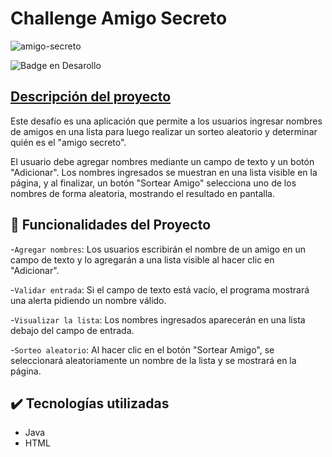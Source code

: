 <h1>Challenge Amigo Secreto</h1>

![amigo-secreto](https://github.com/user-attachments/assets/166c9944-f588-4867-9d62-85d517e952d4)

![Badge en Desarollo](https://img.shields.io/badge/STATUS-EN%VERSION1-green)

## [Descripción del proyecto](#descripcion-del-proyecto)

<p>Este desafío es una aplicación que permite a los usuarios ingresar nombres de amigos en una lista para luego realizar un sorteo aleatorio y determinar quién es el "amigo secreto".

El usuario debe agregar nombres mediante un campo de texto y un botón "Adicionar". Los nombres ingresados se muestran en una lista visible en la página, y al finalizar, un botón "Sortear Amigo" selecciona uno de los nombres de forma aleatoria, mostrando el resultado en pantalla.</p>


## :hammer: Funcionalidades del Proyecto

-`Agregar nombres`: Los usuarios escribirán el nombre de un amigo en un campo de texto y lo agregarán a una lista visible al hacer clic en "Adicionar".

-`Validar entrada`: Si el campo de texto está vacío, el programa mostrará una alerta pidiendo un nombre válido.

-`Visualizar la lista`: Los nombres ingresados aparecerán en una lista debajo del campo de entrada.

-`Sorteo aleatorio`: Al hacer clic en el botón "Sortear Amigo", se seleccionará aleatoriamente un nombre de la lista y se mostrará en la página.

## ✔️ Tecnologías utilizadas

- Java
- HTML
  
